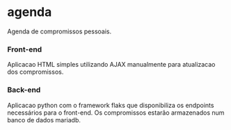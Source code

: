 # agenda

Agenda de compromissos pessoais.

### Front-end

Aplicacao HTML simples utilizando AJAX manualmente para atualizacao dos compromissos.

### Back-end

Aplicacao python com o framework flaks que disponibiliza os endpoints necessários para o front-end. Os compromissos estarão armazenados num banco de dados mariadb.
